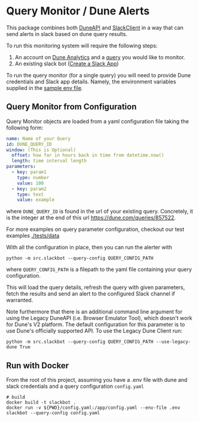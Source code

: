 # Query Monitor / Dune Alerts

This package combines both [DuneAPI](https://pypi.org/project/duneapi/)
and [SlackClient](https://pypi.org/project/slackclient/) in a way that can send alerts in slack based on dune query
results.

To run this monitoring system will require the following steps:

1. An account on [Dune Analytics](https://dune.com) and a [query](https://dune.com/queries/857522) you would like to
   monitor.
2. An existing slack bot ([Create a Slack App](https://api.slack.com/apps))

To run the query monitor (for a single query) you will need to provide Dune credentials and Slack app details.
Namely, the environment variables supplied in the [sample env file](.env.sample).

## Query Monitor from Configuration

Query Monitor objects are loaded from a yaml configuration file taking the following form:

```yaml
name: Name of your Query
id: DUNE_QUERY_ID
window: (This is Optional)
  offset: how far in hours back in time from datetime.now()
  length: time interval length
parameters:
  - key: param1
    type: number
    value: 100
  - key: param2
    type: text
    value: example
```

where `DUNE_QUERY_ID` is found in the url of your existing query.
Concretely, it is the integer at the end of this url https://dune.com/queries/857522.

For more examples on query parameter configuration, checkout our test examples [./tests/data](./tests/data/)

With all the configuration in place, then you can run the alerter with

```shell
python -m src.slackbot --query-config QUERY_CONFIG_PATH
```

where `QUERY_CONFIG_PATH` is a filepath to the yaml file containing your query configuration.

This will load the query details, refresh the query with given parameters, fetch the results and send an alert to the
configured Slack channel if warranted.

Note furthermore that there is an additional command line argument for using the Legacy DuneAPI (i.e. Browser Emulator
Tool), which doesn't work for Dune's V2 platform.
The default configuration for this parameter is to use Dune's officially supported API.
To use the Legacy Dune Client run:

```shell
python -m src.slackbot --query-config QUERY_CONFIG_PATH --use-legacy-dune True
```



## Run with Docker

From the root of this project, assuming you have a .env file with dune and slack credentials and a query
configuration `config.yaml`

```shell
# build
docker build -t slackbot .
docker run -v ${PWD}/config.yaml:/app/config.yaml --env-file .env slackbot --query-config config.yaml
```
